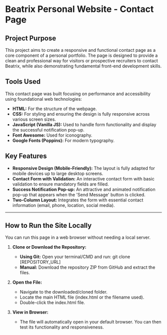 # Beatrix Personal Website - Contact Page

## Project Purpose 

This project aims to create a responsive and functional contact page as a core component of a personal portfolio. The page is designed to provide a clean and professional way for visitors or prospective recruiters to contact Beatrix, while also demonstrating fundamental front-end development skills.

## Tools Used 

This contact page was built focusing on performance and accessibility using foundational web technologies:

* **HTML:** For the structure of the webpage.
* **CSS:** For styling and ensuring the design is fully responsive across various screen sizes.
* **JavaScript (Vanilla JS):** Used to handle form functionality and display the successful notification pop-up.
* **Font Awesome:** Used for iconography.
* **Google Fonts (Poppins):** For modern typography.

## Key Features 

* **Responsive Design (Mobile-Friendly):** The layout is fully adapted for mobile devices up to large desktop screens.
* **Contact Form with Validation:** An interactive contact form with basic validation to ensure mandatory fields are filled.
* **Success Notification Pop-up:** An attractive and animated notification pop-up that appears when the 'Send Message' button is clicked.
* **Two-Column Layout:** Integrates the form with essential contact information (email, phone, location, social media).
---

## How to Run the Site Locally 

You can run this page in a web browser without needing a local server.

1.  **Clone or Download the Repository:**
    * **Using Git:** Open your terminal/CMD and run: git clone [REPOSITORY_URL]
    * **Manual:** Download the repository ZIP from GitHub and extract the files.

2.  **Open the File:**
    * Navigate to the downloaded/cloned folder.
    * Locate the main HTML file (index.html or the filename used).
    * Double-click the index.html file.

3.  **View in Browser:**
    * The file will automatically open in your default browser. You can then test its functionality and responsiveness.